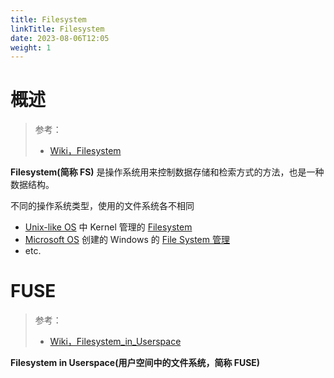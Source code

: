 ```yaml
---
title: Filesystem
linkTitle: Filesystem
date: 2023-08-06T12:05
weight: 1
---
```


# 概述

> 参考：
>
> - [Wiki，Filesystem](https://en.wikipedia.org/wiki/File_system)

**Filesystem(简称 FS)** 是操作系统用来控制数据存储和检索方式的方法，也是一种数据结构。

不同的操作系统类型，使用的文件系统各不相同

- [Unix-like OS](docs/1.操作系统/Operating%20system/Unix-like%20OS/Unix-like%20OS.md) 中 Kernel 管理的 [Filesystem](/docs/1.操作系统/Kernel/Filesystem/Filesystem.md)
- [Microsoft OS](docs/1.操作系统/Operating%20system/Microsoft%20OS/Microsoft%20OS.md) 创建的 Windows 的 [File System 管理](docs/1.操作系统/Windows%20管理/File%20System%20管理/File%20System%20管理.md)
- etc.

# FUSE

> 参考：
>
> - [Wiki，Filesystem_in_Userspace](https://en.wikipedia.org/wiki/Filesystem_in_Userspace)

**Filesystem in Userspace(用户空间中的文件系统，简称 FUSE)**
